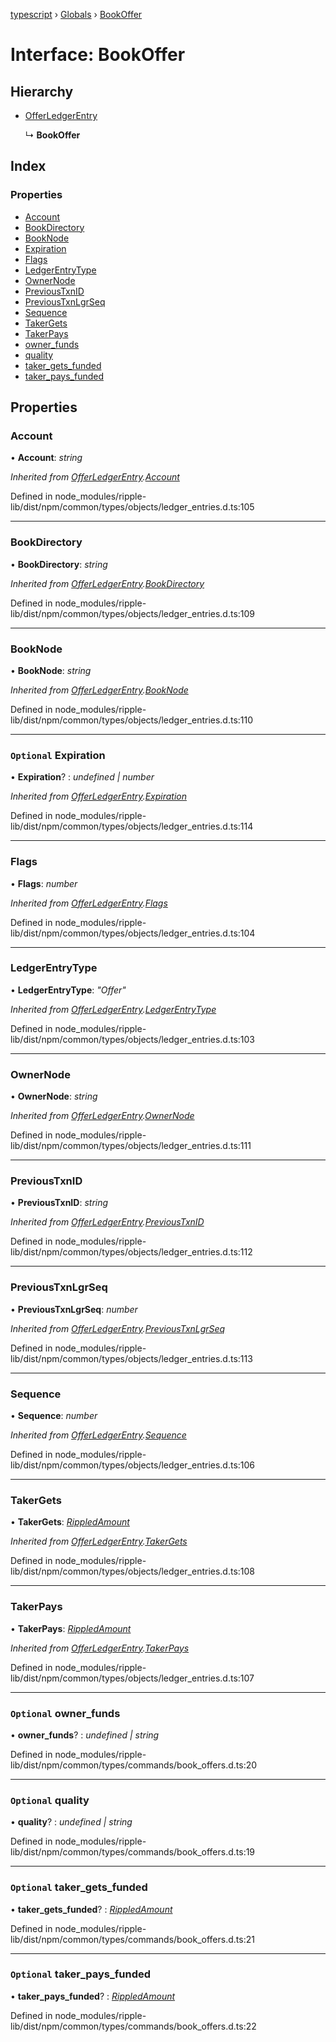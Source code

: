[typescript](../README.md) › [Globals](../globals.md) › [BookOffer](bookoffer.md)

# Interface: BookOffer

## Hierarchy

* [OfferLedgerEntry](offerledgerentry.md)

  ↳ **BookOffer**

## Index

### Properties

* [Account](bookoffer.md#account)
* [BookDirectory](bookoffer.md#bookdirectory)
* [BookNode](bookoffer.md#booknode)
* [Expiration](bookoffer.md#optional-expiration)
* [Flags](bookoffer.md#flags)
* [LedgerEntryType](bookoffer.md#ledgerentrytype)
* [OwnerNode](bookoffer.md#ownernode)
* [PreviousTxnID](bookoffer.md#previoustxnid)
* [PreviousTxnLgrSeq](bookoffer.md#previoustxnlgrseq)
* [Sequence](bookoffer.md#sequence)
* [TakerGets](bookoffer.md#takergets)
* [TakerPays](bookoffer.md#takerpays)
* [owner_funds](bookoffer.md#optional-owner_funds)
* [quality](bookoffer.md#optional-quality)
* [taker_gets_funded](bookoffer.md#optional-taker_gets_funded)
* [taker_pays_funded](bookoffer.md#optional-taker_pays_funded)

## Properties

###  Account

• **Account**: *string*

*Inherited from [OfferLedgerEntry](offerledgerentry.md).[Account](offerledgerentry.md#account)*

Defined in node_modules/ripple-lib/dist/npm/common/types/objects/ledger_entries.d.ts:105

___

###  BookDirectory

• **BookDirectory**: *string*

*Inherited from [OfferLedgerEntry](offerledgerentry.md).[BookDirectory](offerledgerentry.md#bookdirectory)*

Defined in node_modules/ripple-lib/dist/npm/common/types/objects/ledger_entries.d.ts:109

___

###  BookNode

• **BookNode**: *string*

*Inherited from [OfferLedgerEntry](offerledgerentry.md).[BookNode](offerledgerentry.md#booknode)*

Defined in node_modules/ripple-lib/dist/npm/common/types/objects/ledger_entries.d.ts:110

___

### `Optional` Expiration

• **Expiration**? : *undefined | number*

*Inherited from [OfferLedgerEntry](offerledgerentry.md).[Expiration](offerledgerentry.md#optional-expiration)*

Defined in node_modules/ripple-lib/dist/npm/common/types/objects/ledger_entries.d.ts:114

___

###  Flags

• **Flags**: *number*

*Inherited from [OfferLedgerEntry](offerledgerentry.md).[Flags](offerledgerentry.md#flags)*

Defined in node_modules/ripple-lib/dist/npm/common/types/objects/ledger_entries.d.ts:104

___

###  LedgerEntryType

• **LedgerEntryType**: *"Offer"*

*Inherited from [OfferLedgerEntry](offerledgerentry.md).[LedgerEntryType](offerledgerentry.md#ledgerentrytype)*

Defined in node_modules/ripple-lib/dist/npm/common/types/objects/ledger_entries.d.ts:103

___

###  OwnerNode

• **OwnerNode**: *string*

*Inherited from [OfferLedgerEntry](offerledgerentry.md).[OwnerNode](offerledgerentry.md#ownernode)*

Defined in node_modules/ripple-lib/dist/npm/common/types/objects/ledger_entries.d.ts:111

___

###  PreviousTxnID

• **PreviousTxnID**: *string*

*Inherited from [OfferLedgerEntry](offerledgerentry.md).[PreviousTxnID](offerledgerentry.md#previoustxnid)*

Defined in node_modules/ripple-lib/dist/npm/common/types/objects/ledger_entries.d.ts:112

___

###  PreviousTxnLgrSeq

• **PreviousTxnLgrSeq**: *number*

*Inherited from [OfferLedgerEntry](offerledgerentry.md).[PreviousTxnLgrSeq](offerledgerentry.md#previoustxnlgrseq)*

Defined in node_modules/ripple-lib/dist/npm/common/types/objects/ledger_entries.d.ts:113

___

###  Sequence

• **Sequence**: *number*

*Inherited from [OfferLedgerEntry](offerledgerentry.md).[Sequence](offerledgerentry.md#sequence)*

Defined in node_modules/ripple-lib/dist/npm/common/types/objects/ledger_entries.d.ts:106

___

###  TakerGets

• **TakerGets**: *[RippledAmount](../globals.md#rippledamount)*

*Inherited from [OfferLedgerEntry](offerledgerentry.md).[TakerGets](offerledgerentry.md#takergets)*

Defined in node_modules/ripple-lib/dist/npm/common/types/objects/ledger_entries.d.ts:108

___

###  TakerPays

• **TakerPays**: *[RippledAmount](../globals.md#rippledamount)*

*Inherited from [OfferLedgerEntry](offerledgerentry.md).[TakerPays](offerledgerentry.md#takerpays)*

Defined in node_modules/ripple-lib/dist/npm/common/types/objects/ledger_entries.d.ts:107

___

### `Optional` owner_funds

• **owner_funds**? : *undefined | string*

Defined in node_modules/ripple-lib/dist/npm/common/types/commands/book_offers.d.ts:20

___

### `Optional` quality

• **quality**? : *undefined | string*

Defined in node_modules/ripple-lib/dist/npm/common/types/commands/book_offers.d.ts:19

___

### `Optional` taker_gets_funded

• **taker_gets_funded**? : *[RippledAmount](../globals.md#rippledamount)*

Defined in node_modules/ripple-lib/dist/npm/common/types/commands/book_offers.d.ts:21

___

### `Optional` taker_pays_funded

• **taker_pays_funded**? : *[RippledAmount](../globals.md#rippledamount)*

Defined in node_modules/ripple-lib/dist/npm/common/types/commands/book_offers.d.ts:22
